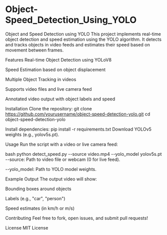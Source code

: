 # Object-Speed_Detection_Using_YOLO

Object and Speed Detection using YOLO
This project implements real-time object detection and speed estimation using the YOLO algorithm. It detects and tracks objects in video feeds and estimates their speed based on movement between frames.

Features
Real-time Object Detection using YOLoV8

Speed Estimation based on object displacement

Multiple Object Tracking in videos

Supports video files and live camera feed

Annotated video output with object labels and speed

Installation
Clone the repository:
git clone https://github.com/yourusername/object-speed-detection-yolo.git
cd object-speed-detection-yolo

Install dependencies:
pip install -r requirements.txt
Download YOLOv5 weights (e.g., yolov5s.pt).

Usage
Run the script with a video or live camera feed:

bash
python detect_speed.py --source video.mp4 --yolo_model yolov5s.pt
--source: Path to video file or webcam (0 for live feed).

--yolo_model: Path to YOLO model weights.

Example Output
The output video will show:

Bounding boxes around objects

Labels (e.g., "car", "person")

Speed estimates (in km/h or m/s)

Contributing
Feel free to fork, open issues, and submit pull requests!

License
MIT License

